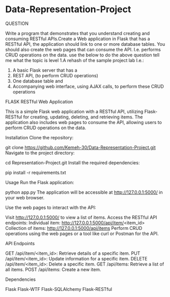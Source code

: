 # Data-Representation-Project

QUESTION

Write a program that demonstrates that you understand creating and consuming
RESTful APIs.Create a Web application in Flask that has a RESTful API, the application
should link to one or more database tables.
You should also create the web pages that can consume the API. I.e. performs
CRUD operations on the data. use the below to do the above question tell me what the topic is 
level 1.A rehash of the sample project lab I.e.:
1. A basic Flask server that has a
2. REST API, (to perform CRUD operations)
3. One database table and
4. Accompanying web interface, using AJAX
calls, to perform these CRUD operations


FLASK RESTful Web Application

This is a simple Flask web application with a RESTful API, utilizing Flask-RESTful for creating, updating, deleting, and retrieving items. The application also includes web pages to consume the API, allowing users to perform CRUD operations on the data.

Installation
Clone the repository:



git clone https://github.com/Kemeh-30/Data-Representation-Project.git
Navigate to the project directory:


cd Representation-Project.git
Install the required dependencies:

pip install -r requirements.txt



Usage
Run the Flask application:


python app.py
The application will be accessible at http://127.0.0.1:5000/ in your web browser.

Use the web pages to interact with the API:

Visit http://127.0.0.1:5000/ to view a list of items.
Access the RESTful API endpoints:
Individual item: http://127.0.0.1:5000/api/item/<item_id>
Collection of items: http://127.0.0.1:5000/api/items
Perform CRUD operations using the web pages or a tool like curl or Postman for the API.

API Endpoints


GET /api/item/<item_id>: Retrieve details of a specific item.
PUT /api/item/<item_id>: Update information for a specific item.
DELETE /api/item/<item_id>: Delete a specific item.
GET /api/items: Retrieve a list of all items.
POST /api/items: Create a new item.


Dependencies

Flask
Flask-WTF
Flask-SQLAlchemy
Flask-RESTful


